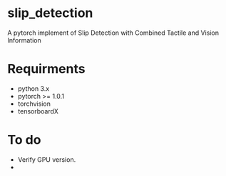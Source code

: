 # slip_detection
A pytorch implement of Slip Detection with Combined Tactile and Vision Information
# Requirments
* python 3.x
* pytorch >= 1.0.1
* torchvision
* tensorboardX
# To do
* Verify GPU version.
* 
